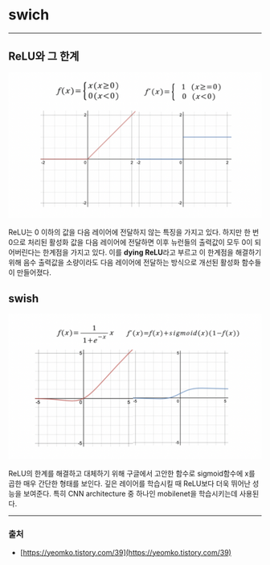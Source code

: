 # swich #
----
## ReLU와 그 한계

<img src = '/image/2021_03_28_2.png'>

 ReLU는 0 이하의 값을 다음 레이어에 전달하지 않는 특징을 가지고 있다. 하지만 한 번 0으로 처리된 활성화 값을 다음 레이어에 전달하면 이후 뉴런들의 출력값이 모두 0이 되어버린다는 한계점을 가지고 있다. 이를 **dying ReLU**라고 부르고 이 한계점을 해결하기 위해 음수 출력값을 소량이라도 다음 레이어에 전달하는 방식으로 개선된 활성화 함수들이 만들어졌다.

## swish

<img src = '/image/2021_03_28_3.png'>

 ReLU의 한계를 해결하고 대체하기 위해 구글에서 고안한 함수로 sigmoid함수에 x를 곱한 매우 간단한 형태를 보인다. 깊은 레이어를 학습시킬 때 ReLU보다 더욱 뛰어난 성능을 보여준다. 특히 CNN architecture 중 하나인 mobilenet을 학습시키는데 사용된다.

---

### 출처

- [https://yeomko.tistory.com/39](https://yeomko.tistory.com/39)